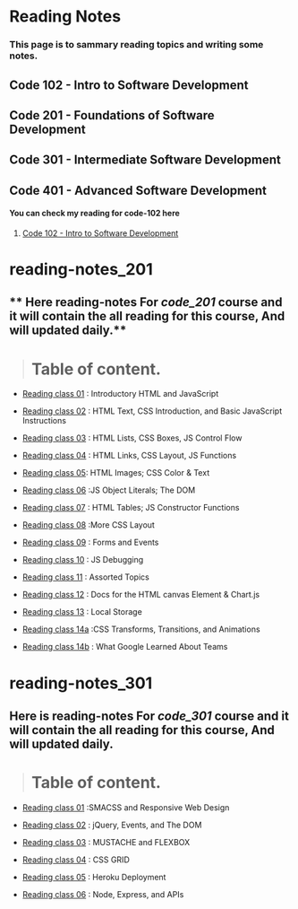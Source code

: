 # Reading Notes
### This page is to sammary reading topics and writing some notes.

## Code 102 - Intro to Software Development

## Code 201 - Foundations of Software Development

## Code 301 - Intermediate Software Development

## Code 401 - Advanced Software Development


#### You can check my reading for code-102 here 

1. [Code 102 - Intro to Software Development](./code-102/README.md)

# reading-notes_201
## ** Here  reading-notes For *code_201* course and it will contain the all reading for this course, And will updated daily.**

> # Table of content.

* [Reading class 01](code-201/Reading_notes_201_01.md) : Introductory HTML and JavaScript

* [Reading class 02](code-201/Reading_notes_201_02.md) : HTML Text, CSS Introduction, and Basic JavaScript Instructions

* [Reading class 03](code-201/Reading_notes_201_03.md) : HTML Lists, CSS Boxes, JS Control Flow 

* [Reading class 04](code-201/Reading_notes_201_04.md) : HTML Links, CSS Layout, JS Functions

* [Reading class 05](code-201/Reading_notes_201_05.md): HTML Images; CSS Color & Text

* [Reading class 06](code-201/Reading_notes_201_06.md) :JS Object Literals; The DOM

* [Reading class 07](code-201/Reading_notes_201_07.md) : HTML Tables; JS Constructor Functions

* [Reading class 08](code-201/Reading_notes_201_08.md) :More CSS Layout

* [Reading class 09](code-201/Reading_notes_201_09.md) : Forms and Events

* [Reading class 10](code-201/Reading_notes_201_10.md) : JS Debugging

* [Reading class 11](code-201/Reading_notes_201_11.md) :  Assorted Topics

* [Reading class 12](code-201/Reading_notes_201_12.md) : Docs for the HTML canvas Element & Chart.js

* [Reading class 13](code-201/Reading_notes_201_13.md) : Local Storage

* [Reading class 14a](code-201/Reading_notes_201_14a.md) :CSS Transforms, Transitions, and Animations
* [Reading class 14b](code-201/Reading_notes_201_14b.md) : What Google Learned About Teams

# reading-notes_301
## **Here is reading-notes For *code_301* course and it will contain the all reading for this course, And will updated daily.**

> # Table of content.

* [Reading class 01](code-301/Reading_notes_301_01.md) :SMACSS and Responsive Web Design

* [Reading class 02](code-301/Reading_notes_301_02.md) : jQuery, Events, and The DOM


* [Reading class 03](code-301/Reading_notes_301_03.md) : MUSTACHE and FLEXBOX


* [Reading class 04](code-301/Reading_notes_301_04.md) : CSS GRID

* [Reading class 05](code-301/Reading_notes_301_05.md) : Heroku Deployment

* [Reading class 06](code-301/Reading_notes_301_06.md) : Node, Express, and APIs